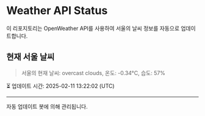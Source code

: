 
# Weather API Status

이 리포지토리는 OpenWeather API를 사용하여 서울의 날씨 정보를 자동으로 업데이트합니다.

## 현재 서울 날씨
> 서울의 현재 날씨: overcast clouds, 온도: -0.34°C, 습도: 57%

⏳ 업데이트 시간: 2025-02-11 13:22:02 (UTC)

---
자동 업데이트 봇에 의해 관리됩니다.
